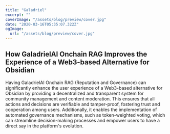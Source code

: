 ```yaml
---
title: "Galadriel"
excerpt: ""
coverImage: "/assets/blog/preview/cover.jpg"
date: "2020-03-16T05:35:07.322Z"
ogImage:
  url: "/assets/blog/preview/cover.jpg"
---
```

## How GaladrielAI Onchain RAG Improves the Experience of a Web3-based Alternative for Obsidian

Having GaladrielAI Onchain RAG (Reputation and Governance) can significantly enhance the user experience of a Web3-based alternative for Obsidian by providing a decentralized and transparent system for community management and content moderation. This ensures that all actions and decisions are verifiable and tamper-proof, fostering trust and cooperation among users. Additionally, it enables the implementation of automated governance mechanisms, such as token-weighted voting, which can streamline decision-making processes and empower users to have a direct say in the platform's evolution.
